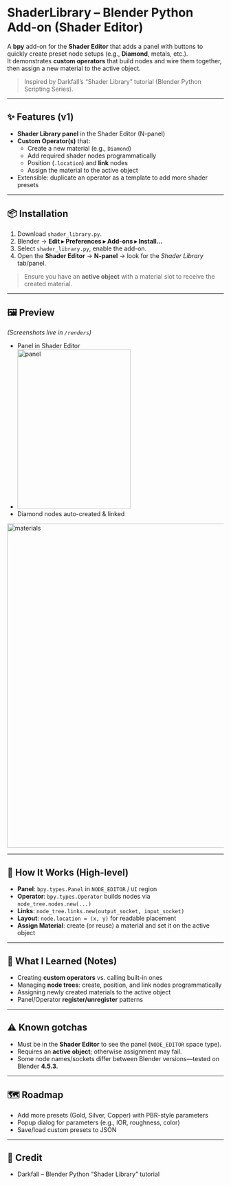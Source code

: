 # ShaderLibrary – Blender Python Add-on (Shader Editor)

A **bpy** add-on for the **Shader Editor** that adds a panel with buttons to quickly create preset node setups (e.g., **Diamond**, metals, etc.).  
It demonstrates **custom operators** that build nodes and wire them together, then assign a new material to the active object.

> Inspired by Darkfall’s “Shader Library” tutorial (Blender Python Scripting Series).

---

## ✨ Features (v1)
- **Shader Library panel** in the Shader Editor (N-panel)
- **Custom Operator(s)** that:
  - Create a new material (e.g., `Diamond`)
  - Add required shader nodes programmatically
  - Position (`.location`) and **link** nodes
  - Assign the material to the active object
- Extensible: duplicate an operator as a template to add more shader presets

---

## 📦 Installation
1. Download `shader_library.py`.
2. Blender → **Edit ▸ Preferences ▸ Add-ons ▸ Install…**
3. Select `shader_library.py`, enable the add-on.
4. Open the **Shader Editor** → **N-panel** → look for the *Shader Library* tab/panel.

> Ensure you have an **active object** with a material slot to receive the created material.

---

## 🖼 Preview
*(Screenshots live in `/renders`)*

- Panel in Shader Editor
- <img width="263" height="371" alt="panel" src="https://github.com/user-attachments/assets/6405f2cc-a76b-48c3-834b-60e1af8dfb76" />
- Diamond nodes auto-created & linked  
<img width="1314" height="754" alt="materials" src="https://github.com/user-attachments/assets/19337b92-001e-4f66-aaee-7f457b37ab14" />


---

## 🧠 How It Works (High-level)
- **Panel**: `bpy.types.Panel` in `NODE_EDITOR` / `UI` region
- **Operator**: `bpy.types.Operator` builds nodes via `node_tree.nodes.new(...)`
- **Links**: `node_tree.links.new(output_socket, input_socket)`
- **Layout**: `node.location = (x, y)` for readable placement
- **Assign Material**: create (or reuse) a material and set it on the active object

---

## 📝 What I Learned (Notes)
- Creating **custom operators** vs. calling built-in ones
- Managing **node trees**: create, position, and link nodes programmatically
- Assigning newly created materials to the active object
- Panel/Operator **register/unregister** patterns

---

## ⚠️ Known gotchas
- Must be in the **Shader Editor** to see the panel (`NODE_EDITOR` space type).
- Requires an **active object**; otherwise assignment may fail.
- Some node names/sockets differ between Blender versions—tested on Blender **4.5.3**.

---

## 🗺 Roadmap
- Add more presets (Gold, Silver, Copper) with PBR-style parameters
- Popup dialog for parameters (e.g., IOR, roughness, color)
- Save/load custom presets to JSON

---

## 🙏 Credit

- Darkfall – Blender Python “Shader Library” tutorial
